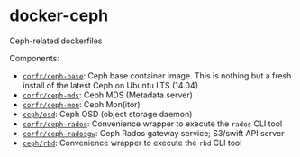 docker-ceph
===========

Ceph-related dockerfiles

Components:

* [`corfr/ceph-base`](base/):  Ceph base container image.  This is nothing but a fresh install of the latest Ceph on Ubuntu LTS (14.04)
* [`corfr/ceph-mds`](mds/): Ceph MDS (Metadata server)
* [`corfr/ceph-mon`](mon/): Ceph Mon(itor)
* [`ceph/osd`](osd/): Ceph OSD (object storage daemon)
* [`corfr/ceph-rados`](rados/): Convenience wrapper to execute the `rados` CLI tool
* [`corfr/ceph-radosgw`](radosgw/): Ceph Rados gateway service; S3/swift API server
* [`ceph/rbd`](rbd/): Convenience wrapper to execute the `rbd` CLI tool


